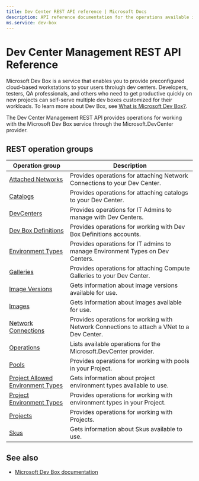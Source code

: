 ```yaml
---
title: Dev Center REST API reference | Microsoft Docs
description: API reference documentation for the operations available in the Dev Center Management REST API, a RESTful web service for managing Dev Center Management resources in Azure.
ms.service: dev-box
---
```


# Dev Center Management REST API Reference

Microsoft Dev Box is a service that enables you to provide preconfigured cloud-based workstations to your users throiugh dev centers. Developers, testers, QA professionals, and others who need to get productive quickly on new projects can self-serve multiple dev boxes customized for their workloads. To learn more about Dev Box, see [What is Microsoft Dev Box?](/azure/dev-box/overview-what-is-microsoft-dev-box).


The Dev Center Management REST API provides operations for working with the Microsoft Dev Box service through the Microsoft.DevCenter provider.

## REST operation groups

| Operation group               | Description                                                                             |
|-------------------------------|-----------------------------------------------------------------------------------------|
| [Attached Networks](/rest/api/devcenter/attached-networks)          | Provides operations for attaching Network Connections to your Dev Center. |
| [Catalogs](/rest/api/devcenter/catalogs)  | Provides operations for attaching catalogs to your Dev Center. |
| [DevCenters](/rest/api/devcenter/devcenters)  | Provides operations for IT Admins to manage with Dev Centers. |
| [Dev Box Definitions](/rest/api/devcenter/dev-box-definitions)  | Provides operations for working with Dev Box Definitions accounts. |
| [Environment Types](/rest/api/devcenter/environment-types)  | Provides operations for IT admins to manage Environment Types on Dev Centers. |
| [Galleries](/rest/api/devcenter/galleries)  | Provides operations for attaching Compute Galleries to your Dev Center. |
| [Image Versions](/rest/api/devcenter/image-versions) | Gets information about image versions available for use. |
| [Images](/rest/api/devcenter/images) | Gets information about images available for use. |
| [Network Connections](/rest/api/devcenter/network-connections) | Provides operations for working with Network Connections to attach a VNet to a Dev Center. |
| [Operations](/rest/api/devcenter/operations) | Lists available operations for the Microsoft.DevCenter provider. |
| [Pools](/rest/api/devcenter/pools) | Provides operations for working with pools in your Project. |
| [Project Allowed Environment Types](/rest/api/devcenter/project-allowed-environment-types) | Gets information about project environment types available to use. |
| [Project Environment Types](/rest/api/devcenter/project-environment-types) | Provides operations for working with environment types in your Project. |
| [Projects](/rest/api/devcenter/projects) | Provides operations for working with Projects. |
| [Skus](/rest/api/devcenter/skus) | Gets information about Skus available to use. |

## See also

- [Microsoft Dev Box documentation](/azure/dev-box/overview-what-is-microsoft-dev-box)
